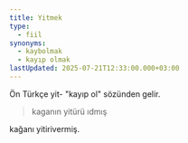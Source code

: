 ```yaml
---
title: Yitmek
type:
  - fiil
synonyms:
  - kaybolmak
  - kayıp olmak
lastUpdated: 2025-07-21T12:33:00.000+03:00
---
```

Ön Türkçe yit- "kayıp ol" sözünden gelir.

> kaganın yitürü ıdmış

kağanı yitirivermiş.
